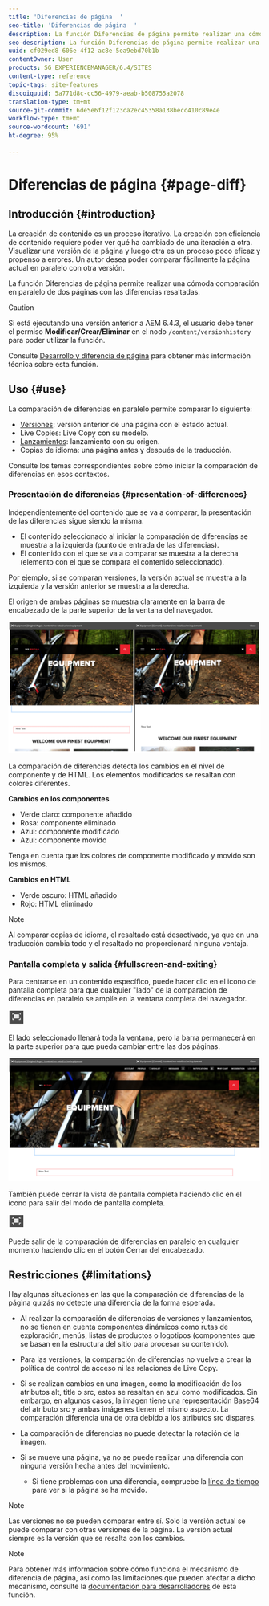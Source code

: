 ```yaml
---
title: 'Diferencias de página  '
seo-title: 'Diferencias de página  '
description: La función Diferencias de página permite realizar una cómoda comparación en paralelo de dos páginas con las diferencias resaltadas.
seo-description: La función Diferencias de página permite realizar una cómoda comparación en paralelo de dos páginas con las diferencias resaltadas.
uuid: cf029ed8-606e-4f12-ac8e-5ea9ebd70b1b
contentOwner: User
products: SG_EXPERIENCEMANAGER/6.4/SITES
content-type: reference
topic-tags: site-features
discoiquuid: 5a771d8c-cc56-4979-aeab-b508755a2078
translation-type: tm+mt
source-git-commit: 6de5e6f12f123ca2ec45358a138becc410c89e4e
workflow-type: tm+mt
source-wordcount: '691'
ht-degree: 95%

---
```



# Diferencias de página  {#page-diff}

## Introducción {#introduction}

La creación de contenido es un proceso iterativo. La creación con eficiencia de contenido requiere poder ver qué ha cambiado de una iteración a otra. Visualizar una versión de la página y luego otra es un proceso poco eficaz y propenso a errores. Un autor desea poder comparar fácilmente la página actual en paralelo con otra versión.

La función Diferencias de página permite realizar una cómoda comparación en paralelo de dos páginas con las diferencias resaltadas.

>[!CAUTION]
>
>Si está ejecutando una versión anterior a AEM 6.4.3, el usuario debe tener el permiso **Modificar/Crear/Eliminar** en el nodo `/content/versionhistory` para poder utilizar la función.
>
>Consulte [Desarrollo y diferencia de página](/help/sites-developing/pagediff.md#operation-details) para obtener más información técnica sobre esta función.

## Uso {#use}

La comparación de diferencias en paralelo permite comparar lo siguiente:

* [Versiones](/help/sites-authoring/working-with-page-versions.md#comparing-a-version-with-current-page): versión anterior de una página con el estado actual.
* [](/help/sites-administering/msm-livecopy.md#comparing-a-live-copy-page-with-a-blueprint-page)Live Copies: Live Copy con su modelo.
* [Lanzamientos](/help/sites-authoring/launches-editing.md#comparing-a-launch-page-to-its-source-page): lanzamiento con su origen.
* [](/help/sites-administering/tc-manage.md#comparing-language-copies)Copias de idioma: una página antes y después de la traducción.

Consulte los temas correspondientes sobre cómo iniciar la comparación de diferencias en esos contextos.

### Presentación de diferencias   {#presentation-of-differences}

Independientemente del contenido que se va a comparar, la presentación de las diferencias sigue siendo la misma.

* El contenido seleccionado al iniciar la comparación de diferencias se muestra a la izquierda (punto de entrada de las diferencias).
* El contenido con el que se va a comparar se muestra a la derecha (elemento con el que se compara el contenido seleccionado).

Por ejemplo, si se comparan versiones, la versión actual se muestra a la izquierda y la versión anterior se muestra a la derecha.

El origen de ambas páginas se muestra claramente en la barra de encabezado de la parte superior de la ventana del navegador.

![chlimage_1-355](assets/chlimage_1-355.png)

La comparación de diferencias detecta los cambios en el nivel de componente y de HTML. Los elementos modificados se resaltan con colores diferentes.

**Cambios en los componentes** 

* Verde claro: componente añadido
* Rosa: componente eliminado
* Azul: componente modificado
* Azul: componente movido

Tenga en cuenta que los colores de componente modificado y movido son los mismos.

**Cambios en HTML** 

* Verde oscuro: HTML añadido
* Rojo: HTML eliminado

>[!NOTE]
>
>Al comparar copias de idioma, el resaltado está desactivado, ya que en una traducción cambia todo y el resaltado no proporcionará ninguna ventaja.

### Pantalla completa y salida    {#fullscreen-and-exiting}

Para centrarse en un contenido específico, puede hacer clic en el icono de pantalla completa para que cualquier &quot;lado&quot; de la comparación de diferencias en paralelo se amplíe en la ventana completa del navegador.

![](do-not-localize/chlimage_1-24.png)

El lado seleccionado llenará toda la ventana, pero la barra permanecerá en la parte superior para que pueda cambiar entre las dos páginas.

![chlimage_1-356](assets/chlimage_1-356.png)

También puede cerrar la vista de pantalla completa haciendo clic en el icono para salir del modo de pantalla completa.

![](do-not-localize/chlimage_1-25.png)

Puede salir de la comparación de diferencias en paralelo en cualquier momento haciendo clic en el botón Cerrar del encabezado.

## Restricciones    {#limitations}

Hay algunas situaciones en las que la comparación de diferencias de la página quizás no detecte una diferencia de la forma esperada.

* Al realizar la comparación de diferencias de versiones y lanzamientos, no se tienen en cuenta componentes dinámicos como rutas de exploración, menús, listas de productos o logotipos (componentes que se basan en la estructura del sitio para procesar su contenido).
* Para las versiones, la comparación de diferencias no vuelve a crear la política de control de acceso ni las relaciones de Live Copy.
* Si se realizan cambios en una imagen, como la modificación de los atributos alt, title o src, estos se resaltan en azul como modificados. Sin embargo, en algunos casos, la imagen tiene una representación Base64 del atributo src y ambas imágenes tienen el mismo aspecto. La comparación diferencia una de otra debido a los atributos src dispares.
* La comparación de diferencias no puede detectar la rotación de la imagen.
* Si se mueve una página, ya no se puede realizar una diferencia con ninguna versión hecha antes del movimiento.

   * Si tiene problemas con una diferencia, compruebe la [línea de tiempo](/help/sites-authoring/basic-handling.md#timeline) para ver si la página se ha movido.

>[!NOTE]
>
>Las versiones no se pueden comparar entre sí. Solo la versión actual se puede comparar con otras versiones de la página. La versión actual siempre es la versión que se resalta con los cambios.

>[!NOTE]
>
>Para obtener más información sobre cómo funciona el mecanismo de diferencia de página, así como las limitaciones que pueden afectar a dicho mecanismo, consulte la [documentación para desarrolladores](/help/sites-developing/pagediff.md) de esta función.

